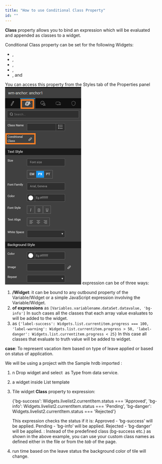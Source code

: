 ```yaml
---
title: "How to use Conditional Class Property"
id: ""
---
```


**Class** property allows you to bind an expression which will be evaluated and appended as classes to a widget.

Conditional Class property can be set for the following Widgets:

- ,
- ,
- ,
- ,
- , and

You can access this property from the Styles tab of the Properties panel [![](../assets/cond_class.png)](../assets/cond_class.png) expression can be of three ways:

1. **/Widget**: it can be bound to any outbound property of the Variable/Widget or a simple JavaScript expression involving the Variable/Widget.
2. **of expressions** as `[Variables.variablename.dataSet.datavalue, 'bg-info']` In such cases all the classes that each array value evaluates to will be added to the widget.
3. as `{'label-success': Widgets.list.currentitem.progress === 100, 'label-warning': Widgets.list.currentitem.progress > 50, 'label-danger': Widgets.list.currentitem.progress < 25}` In this case all classes that evaluate to truth value will be added to widget.

**case**: To represent vacation item based on type of leave applied or based on status of application.

We will be using a project with the Sample hrdb imported :

1. n Drop widget and select  as Type from data service.
2. a widget inside List template
3. Tile widget **Class** property to expression:
    
    {'bg-success': Widgets.livelist2.currentItem.status === 'Approved', 
     'bg-info': Widgets.livelist2.currentItem.status === 'Pending',
     'bg-danger': Widgets.livelist2.currentItem.status === 'Rejected'}
    
    This expression checks the status if it is: Approved - ‘bg-success’ will be applied. Pending - ‘bg-info’ will be applied. Rejected - ‘bg-danger’ will be applied. : Instead of the predefined class (bg-success etc.) as shown in the above example, you can use your custom class names as defined either in the file or from the _tab_ of the page.
4. run time based on the leave status the background color of tile will change.
